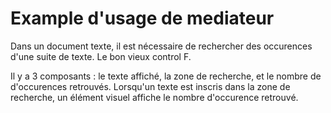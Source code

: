 # Example d'usage de mediateur

Dans un document texte, il est nécessaire de rechercher des occurences d'une suite de texte. Le bon vieux control F.

Il y a 3 composants : le texte affiché, la zone de recherche, et le nombre de d'occurences retrouvés. Lorsqu'un texte est inscris dans la zone de recherche, un élément visuel affiche le nombre d'occurence retrouvé.
